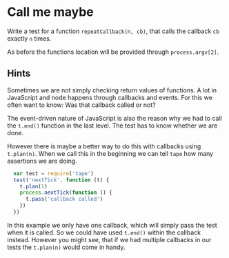 # Call me maybe

Write a test for a function `repeatCallback(n, cb)`, that calls the callback `cb`
exactly `n` times.

As before the functions location will be provided through `process.argv[2]`.

## Hints

Sometimes we are not simply checking return values of functions. A lot in JavaScript
and node happens through callbacks and events. For this we often want to know:
Was that callback called or not?

The event-driven nature of JavaScript is also the reason why we had to call the 
`t.end()` function in the last level. The test has to know whether we are done.

However there is maybe a better way to do this with callbacks using `t.plan(n)`.
When we call this in the beginning we can tell `tape` how many assertions we are doing.

```js
  var test = require('tape')
  test('nextTick', function (t) {
    t.plan(1)
    process.nextTick(function () {
      t.pass('callback called')
    })
  })
```

In this example we only have one callback, which will simply pass the test when it 
is called. So we could have used `t.end()` within the callback instead. However you
might see, that if we had multiple callbacks in our tests the `t.plan(n)` would come 
in handy.
